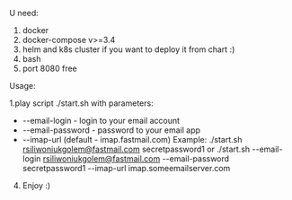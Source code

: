 U need:
1. docker
2. docker-compose v>=3.4
3. helm and k8s cluster if you want to deploy it from chart :)
4. bash
5. port 8080 free

Usage:

1.play script ./start.sh with parameters:
- --email-login - login to your email account
- --email-password - password to your email app
- --imap-url (default - imap.fastmail.com)
Example: ./start.sh rsiliwoniukgolem@fastmail.com secretpassword1
or ./start.sh --email-login rsiliwoniukgolem@fastmail.com --email-password secretpassword1 --imap-url imap.someemailserver.com
4. Enjoy :)
